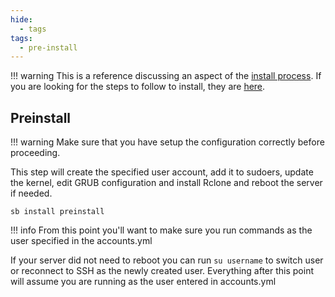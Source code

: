 ```yaml
---
hide:
  - tags
tags:
  - pre-install
---
```


!!! warning
    This is a reference discussing an aspect of the [install process](../saltbox/install/install.md#step-3-preinstall).
    If you are looking for the steps to follow to install, they are [here](../saltbox/install/install.md).

## Preinstall

!!! warning
    Make sure that you have setup the configuration correctly before proceeding.

This step will create the specified user account, add it to sudoers, update the kernel, edit GRUB configuration and install Rclone and reboot the server if needed.

``` shell
sb install preinstall
```

!!! info
    From this point you'll want to make sure you run commands as the user specified in the accounts.yml

If your server did not need to reboot you can run `su username` to switch user or reconnect to SSH as the newly created user. Everything after this point will assume you are running as the user entered in accounts.yml
